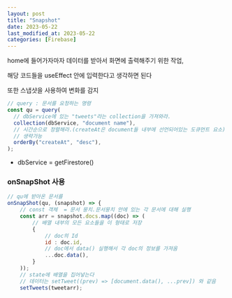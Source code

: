```yaml
---
layout: post
title: "Snapshot"
date: 2023-05-22
last_modified_at: 2023-05-22
categories: [Firebase]
---
```


home에 들어가자마자 데이터를 받아서 화면에 출력해주기 위한 작업,

해당 코드들을 useEffect 안에 입력한다고 생각하면 된다

또한 스냅샷을 사용하여 변화를 감지

```javascript
// query : 문서를 요청하는 명령
const qu = query(
  // dbService에 있는 "tweets"라는 collection을 가져와라.
  collection(dbService, "document name"),
  // 시간순으로 정렬해라.(createAt은 document들 내부에 선언되어있는 도큐먼트 요소)
  // 생략가능
  orderBy("createAt", "desc"),
);
```

- dbService = getFirestore()

### onSnapShot 사용

```javascript
// qu에 받아온 문서를
onSnapShot(qu, (snapshot) => {
    // const 객체  = 문서 뭉치.문서뭉치 안에 있는 각 문서에 대해 실행
    const arr = snapshot.docs.map((doc) => (
        // 배열 내부의 모든 요소들을 이 형태로 저장
        {
            // doc의 Id
            id : doc.id,
            // doc에서 data() 실행해서 각 doc의 정보를 가져옴
            ...doc.data(),
        }
    ));
    // state에 배열을 집어넣는다
    // 데이터는 setTweet((prev) => [document.data(), ...prev]) 와 같음
    setTweets(tweetarr);

```

